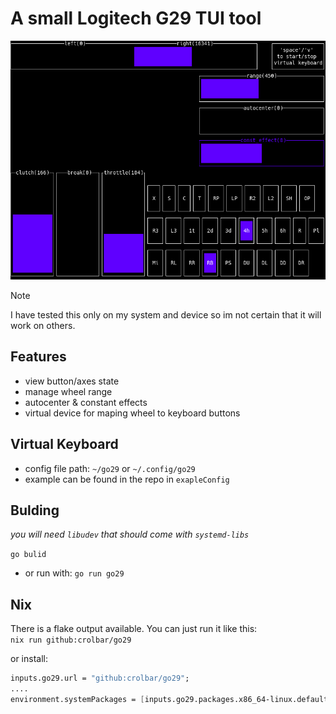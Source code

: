 # A small Logitech G29 TUI tool

![](./.github/assets/png.png)

> [!NOTE]
> I have tested this only on my system and device so im not certain
> that it will work on others.

## Features
- view button/axes state
- manage wheel range
- autocenter & constant effects
- virtual device for maping wheel to keyboard buttons


## Virtual Keyboard

- config file path: `~/go29` or `~/.config/go29`
- example can be found in the repo in `exapleConfig`

## Bulding

*you will need `libudev` that should come with `systemd-libs`*

`go bulid`

- or run with: `go run go29`

## Nix
There is a flake output available.
You can just run it like this: \
`nix run github:crolbar/go29`

or install:

```nix
inputs.go29.url = "github:crolbar/go29";
....
environment.systemPackages = [inputs.go29.packages.x86_64-linux.default];
```
